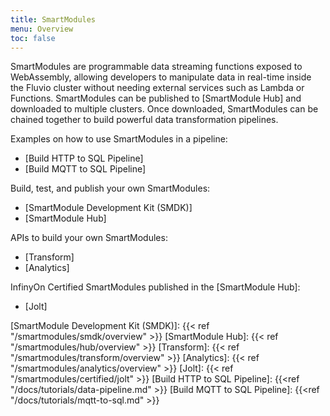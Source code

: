 ```yaml
---
title: SmartModules
menu: Overview
toc: false
---
```


SmartModules are programmable data streaming functions exposed to WebAssembly, allowing developers to manipulate data in real-time inside the Fluvio cluster without needing external services such as Lambda or Functions. SmartModules can be published to [SmartModule Hub] and downloaded to multiple clusters. Once downloaded, SmartModules can be chained together to build powerful data transformation pipelines.

Examples on how to use SmartModules in a pipeline:
* [Build HTTP to SQL Pipeline]
* [Build MQTT to SQL Pipeline]

Build, test, and publish your own SmartModules:

* [SmartModule Development Kit (SMDK)]
* [SmartModule Hub]

APIs to build your own SmartModules:
* [Transform]
* [Analytics]

InfinyOn Certified SmartModules published in the [SmartModule Hub]:
* [Jolt]


[SmartModule Development Kit (SMDK)]: {{< ref "/smartmodules/smdk/overview" >}}
[SmartModule Hub]: {{< ref "/smartmodules/hub/overview" >}}
[Transform]:  {{< ref "/smartmodules/transform/overview" >}}
[Analytics]:  {{< ref "/smartmodules/analytics/overview" >}}
[Jolt]:  {{< ref "/smartmodules/certified/jolt" >}}
[Build HTTP to SQL Pipeline]: {{<ref "/docs/tutorials/data-pipeline.md" >}}
[Build MQTT to SQL Pipeline]: {{<ref "/docs/tutorials/mqtt-to-sql.md" >}}
